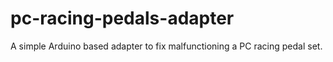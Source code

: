 # pc-racing-pedals-adapter
A simple Arduino based adapter to fix malfunctioning a PC racing pedal set.
